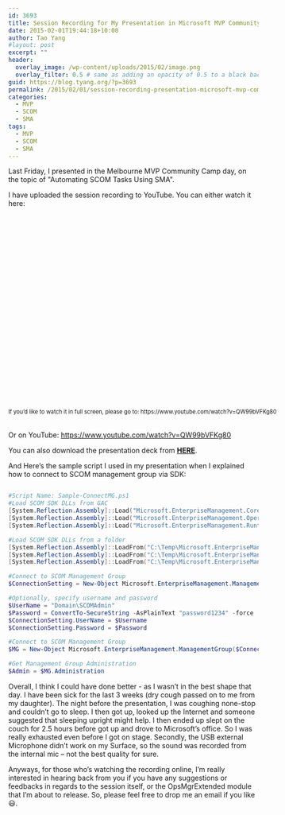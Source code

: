 ```yaml
---
id: 3693
title: Session Recording for My Presentation in Microsoft MVP Community Camp Melbourne Event
date: 2015-02-01T19:44:18+10:00
author: Tao Yang
#layout: post
excerpt: ""
header:
  overlay_image: /wp-content/uploads/2015/02/image.png
  overlay_filter: 0.5 # same as adding an opacity of 0.5 to a black background
guid: https://blog.tyang.org/?p=3693
permalink: /2015/02/01/session-recording-presentation-microsoft-mvp-community-camp-melbourne-event/
categories:
  - MVP
  - SCOM
  - SMA
tags:
  - MVP
  - SCOM
  - SMA
---
```

Last Friday, I presented in the Melbourne MVP Community Camp day, on the topic of "Automating SCOM Tasks Using SMA".

I have uploaded the session recording to YouTube. You can either watch it here:
<div id="scid:5737277B-5D6D-4f48-ABFC-DD9C333F4C5D:053c04d2-2824-464b-81e8-b08232e88995" class="wlWriterEditableSmartContent" style="float: none; margin: 0px; display: inline; padding: 0px;">
<div><object width="694" height="390"><param name="movie" value="http://www.youtube.com/v/QW99bVFKg80?hl=en&hd=1" /><embed src="http://www.youtube.com/v/QW99bVFKg80?hl=en&hd=1" type="application/x-shockwave-flash" width="694" height="390" /></object></div>
<div style="width: 694px; clear: both; font-size: .8em;">If you’d like to watch it in full screen, please go to: https://www.youtube.com/watch?v=QW99bVFKg80</div>
</div>
&nbsp;

Or on YouTube: <a title="https://www.youtube.com/watch?v=QW99bVFKg80" href="https://www.youtube.com/watch?v=QW99bVFKg80">https://www.youtube.com/watch?v=QW99bVFKg80</a>

You can also download the presentation deck from <strong><a href="https://blog.tyang.org/wp-content/uploads/2015/02/Automating-SCOM-Tasks-Using-SMA.pdf">HERE</a></strong>.

And Here’s the sample script I used in my presentation when I explained how to connect to SCOM management group via SDK:
```powershell

#Script Name: Sample-ConnectMG.ps1
#Load SCOM SDK DLLs from GAC
[System.Reflection.Assembly]::Load("Microsoft.EnterpriseManagement.Core, Version=7.0.5000.0, Culture=neutral, PublicKeyToken=31bf3856ad364e35")
[System.Reflection.Assembly]::Load("Microsoft.EnterpriseManagement.OperationsManager, Version=7.0.5000.0, Culture=neutral, PublicKeyToken=31bf3856ad364e35")
[System.Reflection.Assembly]::Load("Microsoft.EnterpriseManagement.Runtime, Version=7.0.5000.0, Culture=neutral, PublicKeyToken=31bf3856ad364e35")

#Load SCOM SDK DLLs from a folder
[System.Reflection.Assembly]::LoadFrom("C:\Temp\Microsoft.EnterpriseManagement.Core.dll")
[System.Reflection.Assembly]::LoadFrom("C:\Temp\Microsoft.EnterpriseManagement.OperationsManager.dll")
[System.Reflection.Assembly]::LoadFrom("C:\Temp\Microsoft.EnterpriseManagement.Runtime.dll")

#Connect to SCOM Management Group
$ConnectionSetting = New-Object Microsoft.EnterpriseManagement.ManagementGroupConnectionSettings("OpsMgrMS01")

#Optionally, specify username and password
$UserName = "Domain\SCOMAdmin"
$Password = ConvertTo-SecureString -AsPlainText "password1234" -force
$ConnectionSetting.UserName = $Username
$ConnectionSetting.Password = $Password

#Connect to SCOM Management Group
$MG = New-Object Microsoft.EnterpriseManagement.ManagementGroup($ConnectionSetting)

#Get Management Group Administration
$Admin = $MG.Administration
```
Overall, I think I could have done better - as I wasn’t in the best shape that day. I have been sick for the last 3 weeks (dry cough passed on to me from my daughter). The night before the presentation, I was coughing none-stop and couldn’t go to sleep. I then got up, looked up the Internet and someone suggested that sleeping upright might help. I then ended up slept on the couch for 2.5 hours before got up and drove to Microsoft’s office. So I was really exhausted even before I got on stage. Secondly, the USB external Microphone didn’t work on my Surface, so the sound was recorded from the internal mic – not the best quality for sure.

Anyways, for those who’s watching the recording online, I’m really interested in hearing back from you if you have any suggestions or feedbacks in regards to the session itself, or the OpsMgrExtended module that I’m about to release. So, please feel free to drop me an email if you like :smiley:.